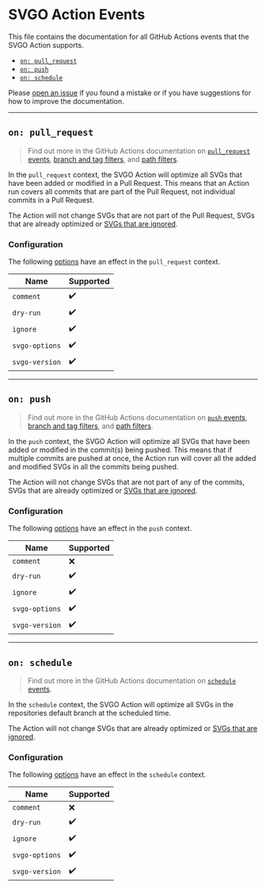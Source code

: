 # SVGO Action Events

This file contains the documentation for all GitHub Actions events that the SVGO
Action supports.

- [`on: pull_request`](#on-pull_request)
- [`on: push`](#on-push)
- [`on: schedule`](#on-schedule)

Please [open an issue] if you found a mistake or if you have suggestions for how
to improve the documentation.

---

## `on: pull_request`

> Find out more in the GitHub Actions documentation on [`pull_request` events],
> [branch and tag filters], and [path filters].

In the `pull_request` context, the SVGO Action will optimize all SVGs that have
been added or modified in a Pull Request. This means that an Action run covers
all commits that are part of the Pull Request, not individual commits in a Pull
Request.

The Action will not change SVGs that are not part of the Pull Request, SVGs that
are already optimized or [SVGs that are ignored].

### Configuration

The following [options] have an effect in the `pull_request` context.

| Name                   | Supported          |
| ---------------------- | ------------------ |
| `comment`              | :heavy_check_mark: |
| `dry-run`              | :heavy_check_mark: |
| `ignore`               | :heavy_check_mark: |
| `svgo-options`         | :heavy_check_mark: |
| `svgo-version`         | :heavy_check_mark: |

---

## `on: push`

> Find out more in the GitHub Actions documentation on [`push` events], [branch
> and tag filters], and [path filters].

In the `push` context, the SVGO Action will optimize all SVGs that have been
added or modified in the commit(s) being pushed. This means that if multiple
commits are pushed at once, the Action run will cover all the added and modified
SVGs in all the commits being pushed.

The Action will not change SVGs that are not part of any of the commits, SVGs
that are already optimized or [SVGs that are ignored].

### Configuration

The following [options] have an effect in the `push` context.

| Name                   | Supported          |
| ---------------------- | ------------------ |
| `comment`              | :x: |
| `dry-run`              | :heavy_check_mark: |
| `ignore`               | :heavy_check_mark: |
| `svgo-options`         | :heavy_check_mark: |
| `svgo-version`         | :heavy_check_mark: |

---

## `on: schedule`

> Find out more in the GitHub Actions documentation on [`schedule` events].

In the `schedule` context, the SVGO Action will optimize all SVGs in the
repositories default branch at the scheduled time.

The Action will not change SVGs that are already optimized or [SVGs that are
ignored].

### Configuration

The following [options] have an effect in the `schedule` context.

| Name                   | Supported          |
| ---------------------- | ------------------ |
| `comment`              | :x:                |
| `dry-run`              | :heavy_check_mark: |
| `ignore`               | :heavy_check_mark: |
| `svgo-options`         | :heavy_check_mark: |
| `svgo-version`         | :heavy_check_mark: |

[`pull_request` events]: https://docs.github.com/en/actions/reference/events-that-trigger-workflows#pull_request
[`push` events]: https://docs.github.com/en/actions/reference/events-that-trigger-workflows#push
[`schedule` events]: https://docs.github.com/en/actions/reference/events-that-trigger-workflows#schedule
[branch and tag filters]: https://docs.github.com/en/actions/reference/workflow-syntax-for-github-actions#onpushpull_requestbranchestags
[open an issue]: https://github.com/ericcornelissen/svgo-action/issues/new?labels=docs&template=documentation.md
[options]: ./options.md
[path filters]: https://docs.github.com/en/actions/reference/workflow-syntax-for-github-actions#onpushpull_requestpaths
[SVGs that are ignored]: ./options.md#ignore
